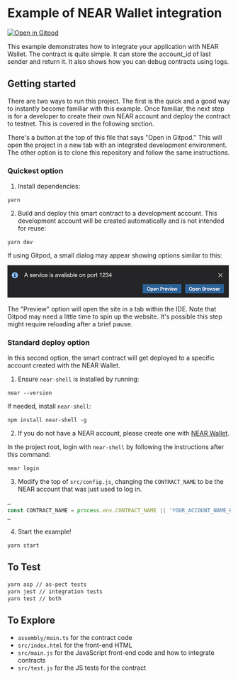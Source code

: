 Example of NEAR Wallet integration
==================================

[![Open in Gitpod](https://gitpod.io/button/open-in-gitpod.svg)](https://gitpod.io/#https://github.com/nearprotocol/wallet-example)

<!-- MAGIC COMMENT: DO NOT DELETE! Everything above this line is hidden on NEAR Examples page -->

This example demonstrates how to integrate your application with NEAR Wallet.
The contract is quite simple. It can store the account_id of last sender and return it. It also shows how you can debug contracts using logs.

## Getting started

There are two ways to run this project. The first is the quick and a good way to instantly become familiar with this example.
Once familiar, the next step is for a developer to create their own NEAR account and deploy the contract to testnet. This is covered in the following section.

There's a button at the top of this file that says "Open in Gitpod." This will open the project in a new tab with an integrated development environment. The other option is to clone this repository and follow the same instructions.

### Quickest option

1. Install dependencies:

```
yarn
```

2. Build and deploy this smart contract to a development account. This development account will be created automatically and is not intended for reuse:

```
yarn dev
```

If using Gitpod, a small dialog may appear showing options similar to this:

![Gitpod dialog that appears when website is served](assets/gitpod-port-1234.jpg)

The "Preview" option will open the site in a tab within the IDE. Note that Gitpod may need a little time to spin up the website. It's possible this step might require reloading after a brief pause.

### Standard deploy option
In this second option, the smart contract will get deployed to a specific account created with the NEAR Wallet.

1. Ensure `near-shell` is installed by running:

```
near --version
```

If needed, install `near-shell`:

```
npm install near-shell -g
```

2. If you do not have a NEAR account, please create one with [NEAR Wallet](https://wallet.nearprotocol.com).

In the project root, login with `near-shell` by following the instructions after this command:

```
near login
```

3. Modify the top of `src/config.js`, changing the `CONTRACT_NAME` to be the NEAR account that was just used to log in.

```javascript
…
const CONTRACT_NAME = process.env.CONTRACT_NAME || 'YOUR_ACCOUNT_NAME_HERE'; /* TODO: fill this in! */
…
```

4. Start the example!

```
yarn start
```

## To Test

```
yarn asp // as-pect tests
yarn jest // integration tests
yarn test // both
```

## To Explore

- `assembly/main.ts` for the contract code
- `src/index.html` for the front-end HTML
- `src/main.js` for the JavaScript front-end code and how to integrate contracts
- `src/test.js` for the JS tests for the contract
